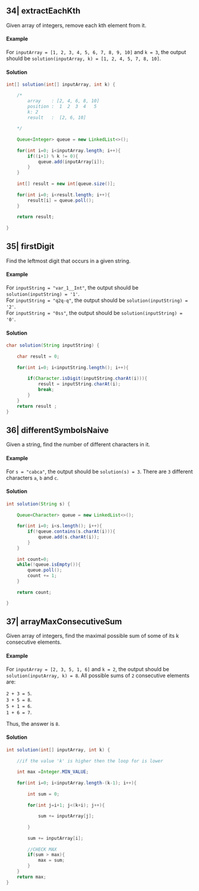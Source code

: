 ## 34| extractEachKth
Given array of integers, remove each kth element from it.

#### Example
For `inputArray = [1, 2, 3, 4, 5, 6, 7, 8, 9, 10]` and `k = 3`, the output should be `solution(inputArray, k) = [1, 2, 4, 5, 7, 8, 10]`.

#### Solution
```java
int[] solution(int[] inputArray, int k) {

    /*
        array    : [2, 4, 6, 8, 10]
        position :  1  2  3  4   5
        k: 2
        result   :  [2, 6, 10]
    
    */
    
    Queue<Integer> queue = new LinkedList<>();
    
    for(int i=0; i<inputArray.length; i++){
        if((i+1) % k != 0){
            queue.add(inputArray[i]);
        }
    }
    
    int[] result = new int[queue.size()];
    
    for(int i=0; i<result.length; i++){
        result[i] = queue.poll();
    }
    
    return result;
    
}
```

## 35| firstDigit
Find the leftmost digit that occurs in a given string.

#### Example
For `inputString = "var_1__Int"`, the output should be `solution(inputString) = '1'`.\
For `inputString = "q2q-q"`, the output should be `solution(inputString) = '2'`.\
For `inputString = "0ss"`, the output should be `solution(inputString) = '0'`.

#### Solution
```java
char solution(String inputString) {
    
    char result = 0;
    
    for(int i=0; i<inputString.length(); i++){
        
        if(Character.isDigit(inputString.charAt(i))){
            result = inputString.charAt(i);
            break;
        }
    }
    return result ;
}
```

## 36| differentSymbolsNaive
Given a string, find the number of different characters in it.

#### Example
For `s = "cabca"`, the output should be `solution(s) = 3`. There are `3` different characters `a`, `b` and `c`.

#### Solution
```java
int solution(String s) {
    
    Queue<Character> queue = new LinkedList<>();
    
    for(int i=0; i<s.length(); i++){
        if(!queue.contains(s.charAt(i))){
            queue.add(s.charAt(i));
        }
    }
    
    int count=0;
    while(!queue.isEmpty()){
        queue.poll();
        count += 1;
    }
    
    return count;

}
```

## 37| arrayMaxConsecutiveSum
Given array of integers, find the maximal possible sum of some of its k consecutive elements.

#### Example
For `inputArray = [2, 3, 5, 1, 6]` and `k = 2`, the output should be `solution(inputArray, k) = 8`.
All possible sums of `2` consecutive elements are:

`2 + 3 = 5`.\
`3 + 5 = 8`.\
`5 + 1 = 6`.\
`1 + 6 = 7`.

Thus, the answer is `8`.

#### Solution
```java
int solution(int[] inputArray, int k) {
    
    //if the value 'k' is higher then the loop for is lower
    
    int max =Integer.MIN_VALUE;
    
    for(int i=0; i<inputArray.length-(k-1); i++){
        
        int sum = 0;
        
        for(int j=i+1; j<(k+i); j++){
            
            sum += inputArray[j];
            
        }
        
        sum += inputArray[i];
        
        //CHECK MAX
        if(sum > max){
            max = sum;
        } 
    }
    return max;
}
```

